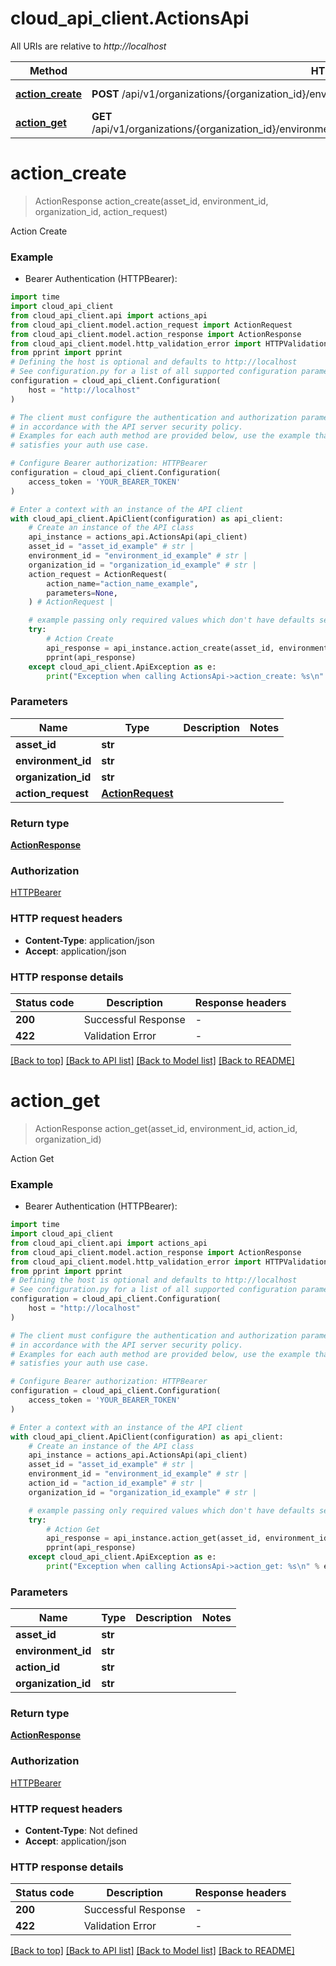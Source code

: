 # cloud_api_client.ActionsApi

All URIs are relative to *http://localhost*

Method | HTTP request | Description
------------- | ------------- | -------------
[**action_create**](ActionsApi.md#action_create) | **POST** /api/v1/organizations/{organization_id}/environments/{environment_id}/assets/{asset_id}/action | Action Create
[**action_get**](ActionsApi.md#action_get) | **GET** /api/v1/organizations/{organization_id}/environments/{environment_id}/assets/{asset_id}/action/{action_id} | Action Get


# **action_create**
> ActionResponse action_create(asset_id, environment_id, organization_id, action_request)

Action Create

### Example

* Bearer Authentication (HTTPBearer):

```python
import time
import cloud_api_client
from cloud_api_client.api import actions_api
from cloud_api_client.model.action_request import ActionRequest
from cloud_api_client.model.action_response import ActionResponse
from cloud_api_client.model.http_validation_error import HTTPValidationError
from pprint import pprint
# Defining the host is optional and defaults to http://localhost
# See configuration.py for a list of all supported configuration parameters.
configuration = cloud_api_client.Configuration(
    host = "http://localhost"
)

# The client must configure the authentication and authorization parameters
# in accordance with the API server security policy.
# Examples for each auth method are provided below, use the example that
# satisfies your auth use case.

# Configure Bearer authorization: HTTPBearer
configuration = cloud_api_client.Configuration(
    access_token = 'YOUR_BEARER_TOKEN'
)

# Enter a context with an instance of the API client
with cloud_api_client.ApiClient(configuration) as api_client:
    # Create an instance of the API class
    api_instance = actions_api.ActionsApi(api_client)
    asset_id = "asset_id_example" # str | 
    environment_id = "environment_id_example" # str | 
    organization_id = "organization_id_example" # str | 
    action_request = ActionRequest(
        action_name="action_name_example",
        parameters=None,
    ) # ActionRequest | 

    # example passing only required values which don't have defaults set
    try:
        # Action Create
        api_response = api_instance.action_create(asset_id, environment_id, organization_id, action_request)
        pprint(api_response)
    except cloud_api_client.ApiException as e:
        print("Exception when calling ActionsApi->action_create: %s\n" % e)
```


### Parameters

Name | Type | Description  | Notes
------------- | ------------- | ------------- | -------------
 **asset_id** | **str**|  |
 **environment_id** | **str**|  |
 **organization_id** | **str**|  |
 **action_request** | [**ActionRequest**](ActionRequest.md)|  |

### Return type

[**ActionResponse**](ActionResponse.md)

### Authorization

[HTTPBearer](../README.md#HTTPBearer)

### HTTP request headers

 - **Content-Type**: application/json
 - **Accept**: application/json


### HTTP response details

| Status code | Description | Response headers |
|-------------|-------------|------------------|
**200** | Successful Response |  -  |
**422** | Validation Error |  -  |

[[Back to top]](#) [[Back to API list]](../README.md#documentation-for-api-endpoints) [[Back to Model list]](../README.md#documentation-for-models) [[Back to README]](../README.md)

# **action_get**
> ActionResponse action_get(asset_id, environment_id, action_id, organization_id)

Action Get

### Example

* Bearer Authentication (HTTPBearer):

```python
import time
import cloud_api_client
from cloud_api_client.api import actions_api
from cloud_api_client.model.action_response import ActionResponse
from cloud_api_client.model.http_validation_error import HTTPValidationError
from pprint import pprint
# Defining the host is optional and defaults to http://localhost
# See configuration.py for a list of all supported configuration parameters.
configuration = cloud_api_client.Configuration(
    host = "http://localhost"
)

# The client must configure the authentication and authorization parameters
# in accordance with the API server security policy.
# Examples for each auth method are provided below, use the example that
# satisfies your auth use case.

# Configure Bearer authorization: HTTPBearer
configuration = cloud_api_client.Configuration(
    access_token = 'YOUR_BEARER_TOKEN'
)

# Enter a context with an instance of the API client
with cloud_api_client.ApiClient(configuration) as api_client:
    # Create an instance of the API class
    api_instance = actions_api.ActionsApi(api_client)
    asset_id = "asset_id_example" # str | 
    environment_id = "environment_id_example" # str | 
    action_id = "action_id_example" # str | 
    organization_id = "organization_id_example" # str | 

    # example passing only required values which don't have defaults set
    try:
        # Action Get
        api_response = api_instance.action_get(asset_id, environment_id, action_id, organization_id)
        pprint(api_response)
    except cloud_api_client.ApiException as e:
        print("Exception when calling ActionsApi->action_get: %s\n" % e)
```


### Parameters

Name | Type | Description  | Notes
------------- | ------------- | ------------- | -------------
 **asset_id** | **str**|  |
 **environment_id** | **str**|  |
 **action_id** | **str**|  |
 **organization_id** | **str**|  |

### Return type

[**ActionResponse**](ActionResponse.md)

### Authorization

[HTTPBearer](../README.md#HTTPBearer)

### HTTP request headers

 - **Content-Type**: Not defined
 - **Accept**: application/json


### HTTP response details

| Status code | Description | Response headers |
|-------------|-------------|------------------|
**200** | Successful Response |  -  |
**422** | Validation Error |  -  |

[[Back to top]](#) [[Back to API list]](../README.md#documentation-for-api-endpoints) [[Back to Model list]](../README.md#documentation-for-models) [[Back to README]](../README.md)

